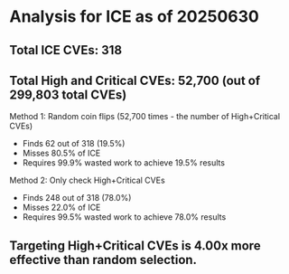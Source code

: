 # Analysis for ICE as of 20250630

## Total ICE CVEs: 318
## Total High and Critical CVEs: 52,700 (out of 299,803 total CVEs)

Method 1: Random coin flips (52,700 times - the number of High+Critical CVEs)
  - Finds 62 out of 318 (19.5%)
  - Misses 80.5% of ICE
  - Requires 99.9% wasted work to achieve 19.5% results

Method 2: Only check High+Critical CVEs
  - Finds 248 out of 318 (78.0%)
  - Misses 22.0% of ICE
  - Requires 99.5% wasted work to achieve 78.0% results

## Targeting High+Critical CVEs is 4.00x more effective than random selection.
